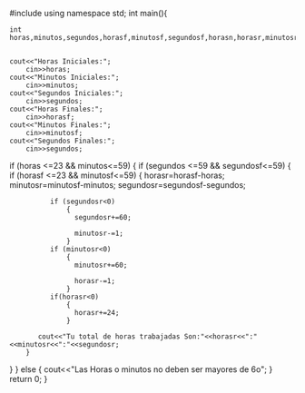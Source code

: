 #include <iostream>
using namespace std;
int main(){

    int horas,minutos,segundos,horasf,minutosf,segundosf,horasn,horasr,minutosr,segundosr;
    

    cout<<"Horas Iniciales:";
        cin>>horas;
    cout<<"Minutos Iniciales:";
        cin>>minutos;
    cout<<"Segundos Iniciales:";
        cin>>segundos;
    cout<<"Horas Finales:";
        cin>>horasf;
    cout<<"Minutos Finales:";
        cin>>minutosf;
    cout<<"Segundos Finales:";
        cin>>segundos;
if (horas <=23 && minutos<=59)
{
	if (segundos <=59 && segundosf<=59)
   {
		if (horasf <=23 && minutosf<=59)
		{
 			  horasr=horasf-horas;
 			  minutosr=minutosf-minutos;
  		  	  segundosr=segundosf-segundos;
 
 			  if (segundosr<0)
 				  {
  				  	segundosr+=60;
  				  	
  				 	minutosr-=1;
 				  }
 			  if (minutosr<0)
 				  {
  				  	minutosr+=60;
  				  	
  				 	horasr-=1;
 				  }
 			  if(horasr<0)
 				  { 
 				    horasr+=24;
				  }
  
   	       cout<<"Tu total de horas trabajadas Son:"<<horasr<<":"<<minutosr<<":"<<segundosr;
        }
   }
}
else 
{
cout<<"Las Horas o minutos no deben ser mayores de 6o";
}
    return 0;
}
